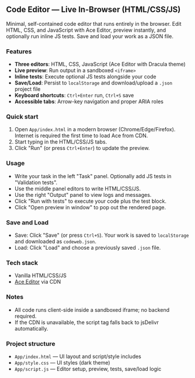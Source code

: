 ## Code Editor — Live In-Browser (HTML/CSS/JS)

Minimal, self-contained code editor that runs entirely in the browser. Edit HTML, CSS, and JavaScript with Ace Editor, preview instantly, and optionally run inline JS tests. Save and load your work as a JSON file.

### Features
- **Three editors**: HTML, CSS, JavaScript (Ace Editor with Dracula theme)
- **Live preview**: Run output in a sandboxed `<iframe>`
- **Inline tests**: Execute optional JS tests alongside your code
- **Save/Load**: Persist to `localStorage` and download/upload a `.json` project file
- **Keyboard shortcuts**: `Ctrl+Enter` run, `Ctrl+S` save
- **Accessible tabs**: Arrow-key navigation and proper ARIA roles

### Quick start
1. Open `App/index.html` in a modern browser (Chrome/Edge/Firefox). Internet is required the first time to load Ace from CDN.
2. Start typing in the HTML/CSS/JS tabs.
3. Click "Run" (or press `Ctrl+Enter`) to update the preview.

### Usage
- Write your task in the left "Task" panel. Optionally add JS tests in "Validation tests".
- Use the middle panel editors to write HTML/CSS/JS.
- Use the right "Output" panel to view logs and messages.
- Click "Run with tests" to execute your code plus the test block.
- Click "Open preview in window" to pop out the rendered page.

### Save and Load
- Save: Click "Save" (or press `Ctrl+S`). Your work is saved to `localStorage` and downloaded as `codeweb.json`.
- Load: Click "Load" and choose a previously saved `.json` file.

### Tech stack
- Vanilla HTML/CSS/JS
- [Ace Editor](https://ace.c9.io/) via CDN

### Notes
- All code runs client-side inside a sandboxed iframe; no backend required.
- If the CDN is unavailable, the script tag falls back to jsDelivr automatically.

### Project structure
- `App/index.html` — UI layout and script/style includes
- `App/style.css` — UI styles (dark theme)
- `App/script.js` — Editor setup, preview, tests, save/load logic


